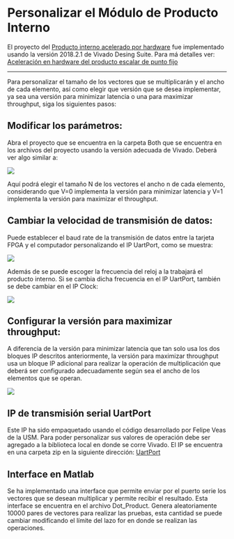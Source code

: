 # Personalizar el Módulo de Producto Interno  

El proyecto del [Producto interno acelerado por hardware](https://github.com/angello220/Producto_interno) fue implementado usando la versión 2018.2.1 de Vivado Desing Suite. Para má detalles ver: [Aceleración en hardware del producto escalar de punto fijo](https://github.com/angello220/Producto_interno/blob/master/Informe.pdf)
***
Para personalizar el tamaño de los vectores que se multiplicarán y el ancho de cada elemento, así como elegir que versión que se desea implementar, ya sea una versión para minimizar latencia o una para maximizar throughput, siga los siguientes pasos:

## Modificar los parámetros:

Abra el proyecto que se encuentra en la carpeta Both que se encuentra en los archivos del proyecto usando la versión adecuada de Vivado. Deberá ver algo similar a:

![](https://github.com/angello220/Images/blob/master/Producto_interno/Captura1.PNG)

Aquí podrá elegir el tamaño N de los vectores el ancho n de cada elemento, considerando que V=0 implementa la versión para minimizar latencia y V=1 implementa la versión  para maximizar el throughput.

## Cambiar la velocidad de transmisión de datos:

Puede establecer el baud rate de la transmisión de datos entre la tarjeta FPGA y el computador personalizando el IP UartPort, como se muestra:

![](https://github.com/angello220/Images/blob/master/Producto_interno/Captura3.PNG)

Además de se puede escoger la frecuencia del reloj a la trabajará el producto interno. Si se cambia dicha frecuencia en el IP UartPort, también se debe cambiar en el IP Clock:

![](https://github.com/angello220/Images/blob/master/Producto_interno/Captura2.PNG)

## Configurar la versión para maximizar throughput:

A diferencia de la versión para minimizar latencia que tan solo usa los dos bloques IP descritos anteriormente, la versión para maximizar throughput usa un bloque IP adicional para realizar la operación de multiplicación que deberá ser configurado adecuadamente según sea el ancho de los elementos que se operan. 

![](https://github.com/angello220/Images/blob/master/Producto_interno/Captura2.PNG)

## IP de transmisión serial UartPort
Este IP ha sido empaquetado usando el código desarrollado por Felipe Veas de la USM. Para poder personalizar sus valores de operación debe ser agregado a la biblioteca local en donde se corre Vivado. El IP se encuentra en una carpeta zip en la siguiente dirección: [UartPort](https://github.com/angello220/Producto_interno/tree/master/HDL/Uart_IP)

## Interface en Matlab
Se ha implementado una interface que permite enviar por el puerto serie los vectores que se desean multiplicar y permite recibir el resultado. Esta interface se encuentra en el archivo Dot_Product. Genera aleatoriamente 10000 pares de vectores para realizar las pruebas, esta cantidad se puede cambiar modificando el límite del lazo for en donde se realizan las operaciones.

